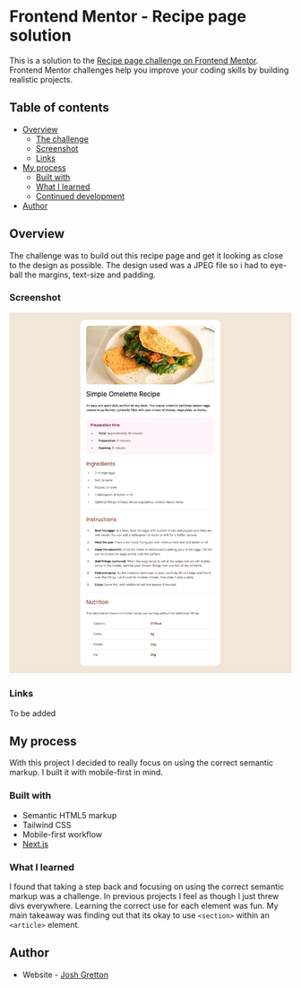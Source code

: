 # Frontend Mentor - Recipe page solution

This is a solution to the [Recipe page challenge on Frontend Mentor](https://www.frontendmentor.io/challenges/recipe-page-KiTsR8QQKm). Frontend Mentor challenges help you improve your coding skills by building realistic projects.

## Table of contents

- [Overview](#overview)
  - [The challenge](#the-challenge)
  - [Screenshot](#screenshot)
  - [Links](#links)
- [My process](#my-process)
  - [Built with](#built-with)
  - [What I learned](#what-i-learned)
  - [Continued development](#continued-development)
- [Author](#author)

## Overview

The challenge was to build out this recipe page and get it looking as close to the design as possible. The design used was a JPEG file so i had to eye-ball the margins, text-size and padding.

### Screenshot

![Completed screenshot of recipe page](./complete-screenshot.png)

### Links

To be added

## My process

With this project I decided to really focus on using the correct semantic markup. I built it with mobile-first in mind.

### Built with

- Semantic HTML5 markup
- Tailwind CSS
- Mobile-first workflow
- [Next.js](https://nextjs.org/)

### What I learned

I found that taking a step back and focusing on using the correct semantic markup was a challenge. In previous projects I feel as though I just threw divs everywhere. Learning the correct use for each element was fun. My main takeaway was finding out that its okay to use `<section>` within an `<article>` element.

## Author

- Website - [Josh Gretton](https://www.joshgretton.co.uk)
